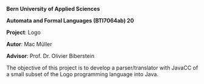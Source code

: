 **Bern University of Applied Sciences**

**Automata and Formal Languages (BTI7064ab) 20**

**Project**: Logo

**Autor**: 	Mac Müller

**Advisor**: Prof. Dr. Olivier Biberstein

The objective of this project is to develop a parser/translator with JavaCC of a small subset of the Logo programming language into Java.

